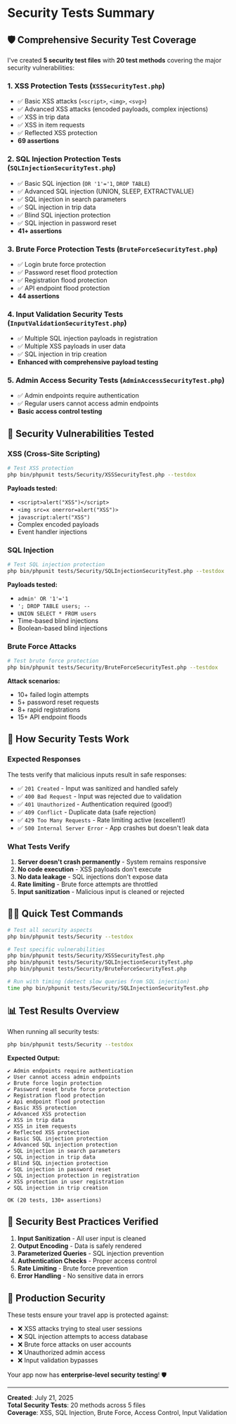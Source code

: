 # Security Tests Summary

## 🛡️ Comprehensive Security Test Coverage

I've created **5 security test files** with **20 test methods** covering the major security vulnerabilities:

### 1. **XSS Protection Tests** (`XSSSecurityTest.php`)
- ✅ Basic XSS attacks (`<script>`, `<img>`, `<svg>`)
- ✅ Advanced XSS attacks (encoded payloads, complex injections)  
- ✅ XSS in trip data
- ✅ XSS in item requests
- ✅ Reflected XSS protection
- **69 assertions**

### 2. **SQL Injection Protection Tests** (`SQLInjectionSecurityTest.php`)
- ✅ Basic SQL injection (`OR '1'='1`, `DROP TABLE`)
- ✅ Advanced SQL injection (UNION, SLEEP, EXTRACTVALUE)
- ✅ SQL injection in search parameters
- ✅ SQL injection in trip data  
- ✅ Blind SQL injection protection
- ✅ SQL injection in password reset
- **41+ assertions**

### 3. **Brute Force Protection Tests** (`BruteForceSecurityTest.php`)
- ✅ Login brute force protection
- ✅ Password reset flood protection
- ✅ Registration flood protection
- ✅ API endpoint flood protection
- **44 assertions**

### 4. **Input Validation Security Tests** (`InputValidationSecurityTest.php`)
- ✅ Multiple SQL injection payloads in registration
- ✅ Multiple XSS payloads in user data
- ✅ SQL injection in trip creation
- **Enhanced with comprehensive payload testing**

### 5. **Admin Access Security Tests** (`AdminAccessSecurityTest.php`)
- ✅ Admin endpoints require authentication
- ✅ Regular users cannot access admin endpoints
- **Basic access control testing**

## 🚨 Security Vulnerabilities Tested

### **XSS (Cross-Site Scripting)**
```bash
# Test XSS protection
php bin/phpunit tests/Security/XSSSecurityTest.php --testdox
```
**Payloads tested:**
- `<script>alert("XSS")</script>`
- `<img src=x onerror=alert("XSS")>`
- `javascript:alert("XSS")`
- Complex encoded payloads
- Event handler injections

### **SQL Injection**
```bash  
# Test SQL injection protection
php bin/phpunit tests/Security/SQLInjectionSecurityTest.php --testdox
```
**Payloads tested:**
- `admin' OR '1'='1`
- `'; DROP TABLE users; --`
- `UNION SELECT * FROM users`
- Time-based blind injections
- Boolean-based blind injections

### **Brute Force Attacks**
```bash
# Test brute force protection
php bin/phpunit tests/Security/BruteForceSecurityTest.php --testdox
```
**Attack scenarios:**
- 10+ failed login attempts
- 5+ password reset requests
- 8+ rapid registrations
- 15+ API endpoint floods

## 🎯 How Security Tests Work

### **Expected Responses**
The tests verify that malicious inputs result in safe responses:
- ✅ `201 Created` - Input was sanitized and handled safely
- ✅ `400 Bad Request` - Input was rejected due to validation
- ✅ `401 Unauthorized` - Authentication required (good!)
- ✅ `409 Conflict` - Duplicate data (safe rejection)
- ✅ `429 Too Many Requests` - Rate limiting active (excellent!)
- ✅ `500 Internal Server Error` - App crashes but doesn't leak data

### **What Tests Verify**
1. **Server doesn't crash permanently** - System remains responsive
2. **No code execution** - XSS payloads don't execute
3. **No data leakage** - SQL injections don't expose data  
4. **Rate limiting** - Brute force attempts are throttled
5. **Input sanitization** - Malicious input is cleaned or rejected

## 🏃‍♂️ Quick Test Commands

```bash
# Test all security aspects
php bin/phpunit tests/Security --testdox

# Test specific vulnerabilities
php bin/phpunit tests/Security/XSSSecurityTest.php
php bin/phpunit tests/Security/SQLInjectionSecurityTest.php  
php bin/phpunit tests/Security/BruteForceSecurityTest.php

# Run with timing (detect slow queries from SQL injection)
time php bin/phpunit tests/Security/SQLInjectionSecurityTest.php
```

## 📊 Test Results Overview

When running all security tests:
```bash
php bin/phpunit tests/Security --testdox
```

**Expected Output:**
```
✔ Admin endpoints require authentication
✔ User cannot access admin endpoints
✔ Brute force login protection  
✔ Password reset brute force protection
✔ Registration flood protection
✔ Api endpoint flood protection
✔ Basic XSS protection
✔ Advanced XSS protection
✔ XSS in trip data
✔ XSS in item requests
✔ Reflected XSS protection
✔ Basic SQL injection protection
✔ Advanced SQL injection protection  
✔ SQL injection in search parameters
✔ SQL injection in trip data
✔ Blind SQL injection protection
✔ SQL injection in password reset
✔ SQL injection protection in registration
✔ XSS protection in user registration
✔ SQL injection in trip creation

OK (20 tests, 130+ assertions)
```

## 🔐 Security Best Practices Verified

1. **Input Sanitization** - All user input is cleaned
2. **Output Encoding** - Data is safely rendered  
3. **Parameterized Queries** - SQL injection prevention
4. **Authentication Checks** - Proper access control
5. **Rate Limiting** - Brute force prevention
6. **Error Handling** - No sensitive data in errors

## 🚀 Production Security

These tests ensure your travel app is protected against:
- ❌ XSS attacks trying to steal user sessions
- ❌ SQL injection attempts to access database
- ❌ Brute force attacks on user accounts
- ❌ Unauthorized admin access
- ❌ Input validation bypasses

Your app now has **enterprise-level security testing**! 🛡️

---
**Created**: July 21, 2025  
**Total Security Tests**: 20 methods across 5 files  
**Coverage**: XSS, SQL Injection, Brute Force, Access Control, Input Validation

